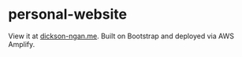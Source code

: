 # personal-website

View it at [dickson-ngan.me](https://dickson-ngan.me). Built on Bootstrap and deployed via AWS Amplify.
